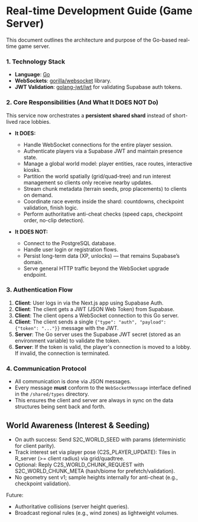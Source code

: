 # Real-time Development Guide (Game Server)

This document outlines the architecture and purpose of the Go-based real-time game server.

### 1. Technology Stack

-   **Language**: [Go](https://go.dev/)
-   **WebSockets**: [gorilla/websocket](https://github.com/gorilla/websocket) library.
-   **JWT Validation**: [golang-jwt/jwt](https://github.com/golang-jwt/jwt) for validating Supabase auth tokens.

### 2. Core Responsibilities (And What It DOES NOT Do)

This service now orchestrates a **persistent shared shard** instead of short-lived race lobbies.

-   **It DOES:**
    -   Handle WebSocket connections for the entire player session.
    -   Authenticate players via a Supabase JWT and maintain presence state.
    -   Manage a global world model: player entities, race routes, interactive kiosks.
    -   Partition the world spatially (grid/quad-tree) and run interest management so clients only receive nearby updates.
    -   Stream chunk metadata (terrain seeds, prop placements) to clients on demand.
    -   Coordinate race events inside the shard: countdowns, checkpoint validation, finish logic.
    -   Perform authoritative anti-cheat checks (speed caps, checkpoint order, no-clip detection).

-   **It DOES NOT:**
    -   Connect to the PostgreSQL database.
    -   Handle user login or registration flows.
    -   Persist long-term data (XP, unlocks) — that remains Supabase’s domain.
    -   Serve general HTTP traffic beyond the WebSocket upgrade endpoint.

### 3. Authentication Flow

1.  **Client**: User logs in via the Next.js app using Supabase Auth.
2.  **Client**: The client gets a JWT (JSON Web Token) from Supabase.
3.  **Client**: The client opens a WebSocket connection to this Go server.
4.  **Client**: The client sends a single `{"type": "auth", "payload": {"token": "..."}}` message with the JWT.
5.  **Server**: The Go server uses the Supabase JWT secret (stored as an environment variable) to validate the token.
6.  **Server**: If the token is valid, the player's connection is moved to a lobby. If invalid, the connection is terminated.

### 4. Communication Protocol

-   All communication is done via JSON messages.
-   Every message **must** conform to the `WebSocketMessage` interface defined in the `/shared/types` directory.
-   This ensures the client and server are always in sync on the data structures being sent back and forth.

## World Awareness (Interest & Seeding)
- On auth success: Send S2C_WORLD_SEED with params (deterministic for client parity).
- Track interest set via player pose (C2S_PLAYER_UPDATE): Tiles in R_server (>= client radius) via grid/quadtree.
- Optional: Reply C2S_WORLD_CHUNK_REQUEST with S2C_WORLD_CHUNK_META (hash/biome for prefetch/validation).
- No geometry sent v1; sample heights internally for anti-cheat (e.g., checkpoint validation).

Future:
- Authoritative collisions (server height queries).
- Broadcast regional rules (e.g., wind zones) as lightweight volumes.